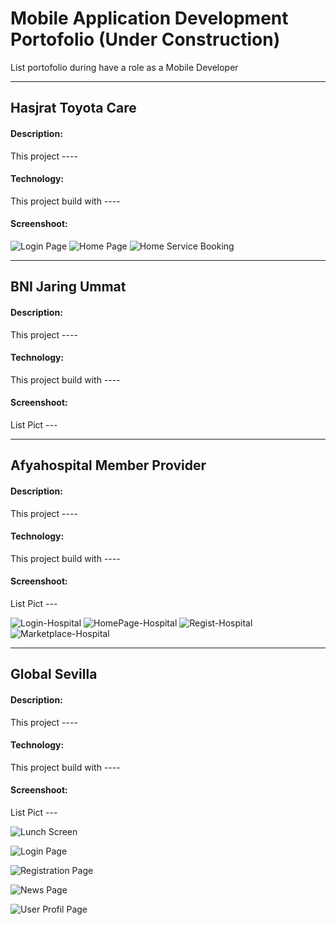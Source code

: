 
# Mobile Application Development Portofolio (Under Construction)
List portofolio during have a role as a Mobile Developer

---

## Hasjrat Toyota Care
#### Description:
This project ----
#### Technology:
This project build with ----
#### Screenshoot:
![Login Page](https://user-images.githubusercontent.com/9511668/154283066-8c5638fd-1ba4-4eaf-bc8e-066352a7573f.jpeg)
![Home Page](https://user-images.githubusercontent.com/9511668/154283131-b98d6a73-79e2-4b74-8dde-98c17dc5317b.jpeg)
![Home Service Booking](https://user-images.githubusercontent.com/9511668/154283200-05f1eac1-dd10-429f-8134-0389dca1a52b.jpeg)

---

## BNI Jaring Ummat
#### Description:
This project ----
#### Technology:
This project build with ----
#### Screenshoot:
List Pict ---

---

## Afyahospital Member Provider
#### Description:
This project ----
#### Technology:
This project build with ----
#### Screenshoot:
List Pict ---


![Login-Hospital](https://user-images.githubusercontent.com/9511668/154283657-2ec49802-7744-4604-a47f-141b698fd1f8.jpeg)
![HomePage-Hospital](https://user-images.githubusercontent.com/9511668/154283680-4d8fbf3b-ac6f-4ff8-9a58-328085fe4ab3.jpeg)
![Regist-Hospital](https://user-images.githubusercontent.com/9511668/154283747-730c450d-efea-4764-83a6-797a34470c0c.jpeg)
![Marketplace-Hospital](https://user-images.githubusercontent.com/9511668/154283804-4935bca7-2937-4074-809f-87b311b22508.jpeg)




---


## Global Sevilla
#### Description:
This project ----
#### Technology:
This project build with ----
#### Screenshoot:
List Pict ---

![Lunch Screen](https://user-images.githubusercontent.com/9511668/154284016-299b997a-4a90-45f6-a2ca-fad37c34e88c.jpeg)

![Login Page](https://user-images.githubusercontent.com/9511668/154284042-450c47d8-81fa-40fe-b9cb-72fc1425cde0.jpeg)

![Registration Page](https://user-images.githubusercontent.com/9511668/154284114-fce2000b-26a3-4103-887a-fdfa64f96886.jpeg)

![News Page](https://user-images.githubusercontent.com/9511668/154284078-0a23c323-47db-43a4-8095-5a6819815c2f.jpeg)

![User Profil Page](https://user-images.githubusercontent.com/9511668/154284141-eb21416d-b7da-45ee-ab3d-b3b61f015c08.jpeg)



